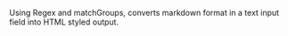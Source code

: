 Using Regex and matchGroups, converts markdown format in a text input field into HTML styled output.
